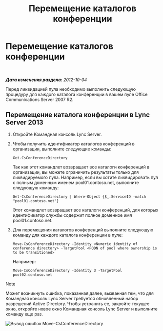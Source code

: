 ﻿---
title: Перемещение каталогов конференции
TOCTitle: Перемещение каталогов конференции
ms:assetid: 71a28308-1f3b-4717-b535-2f4bfe3499a1
ms:mtpsurl: https://technet.microsoft.com/ru-ru/library/JJ204994(v=OCS.15)
ms:contentKeyID: 49310142
ms.date: 05/19/2016
mtps_version: v=OCS.15
ms.translationtype: HT
---

# Перемещение каталогов конференции

 

_**Дата изменения раздела:** 2012-10-04_

Перед ликвидацией пула необходимо выполнить следующую процедуру для каждого каталога конференции в вашем пуле Office Communications Server 2007 R2.

## Перемещение каталога конференции в Lync Server 2013

1.  Откройте Командная консоль Lync Server.

2.  Чтобы получить идентификатор каталогов конференций в организации, выполните следующие команды:
    
        Get-CsConferenceDirectory
    
    Так как этот командлет возвращает все каталоги конференций в организации, вы можете ограничить результаты только для ликвидируемого пула. Например, если вы хотите ликвидировать пул с полным доменным именем pool01.contoso.net, выполните следующую команду:
    
        Get-CsConferenceDirectory | Where-Object {$_.ServiceID -match "pool01.contoso.net"}
    
    Этот командлет возвращает все каталоги конференций, для которых идентификатор службы содержит полное доменное имя pool01.contoso.net.

3.  Для перемещения каталогов конференций выполните следующую команду для каждого каталога конференции в пуле:
    
        Move-CsConferenceDirectory -Identity <Numeric identity of conference directory> -TargetPool <FQDN of pool where ownership is to be transitioned>
    
    Например:
    
        Move-CsConferenceDirectory -Identity 3 -TargetPool pool02.contoso.net

> [!note]  
> Может возникнуть ошибка, показанная далее, вызванная тем, что для Командная консоль Lync Server требуется обновленный набор разрешений Active Directory. Чтобы устранить ее, закройте текущее окно, откройте новое окно Командная консоль Lync Server и выполните команду еще раз.

![Вывод ошибок Move-CsConferenceDirectory](images/JJ204994.4748b9e8-9651-4527-afe1-cbdc6d5ce4a8(OCS.15).jpg "Вывод ошибок Move-CsConferenceDirectory")

